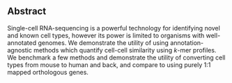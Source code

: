 ## Abstract


Single-cell RNA-sequencing is a powerful technology for identifying novel and known cell types, however its power is limited to organisms with well-annotated genomes.
We demonstrate the utility of using annotation-agnostic methods which quantify cell-cell similarity using $k$-mer profiles.
We benchmark a few methods and demonstrate the utility of converting cell types from mouse to human and back, and compare to using purely 1:1 mapped orthologous genes.
